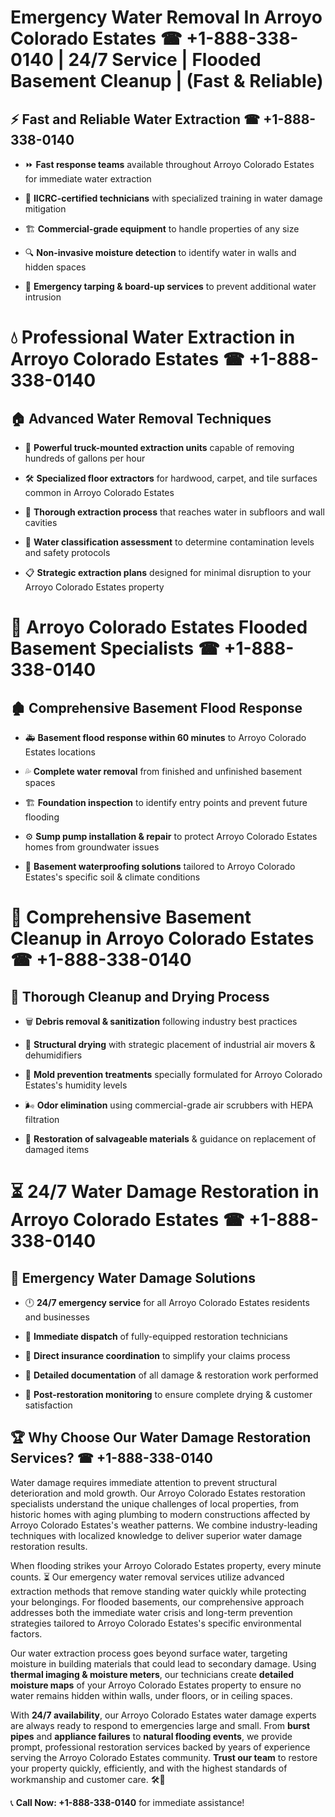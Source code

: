 # Emergency Water Removal In Arroyo Colorado Estates ☎ +1-888-338-0140 | 24/7 Service | Flooded Basement Cleanup | (Fast & Reliable)  

## ⚡ Fast and Reliable Water Extraction ☎ +1-888-338-0140  
- ⏩ **Fast response teams** available throughout Arroyo Colorado Estates for immediate water extraction  
- 🏅 **IICRC-certified technicians** with specialized training in water damage mitigation  
- 🏗️ **Commercial-grade equipment** to handle properties of any size  
- 🔍 **Non-invasive moisture detection** to identify water in walls and hidden spaces  
- 🛑 **Emergency tarping & board-up services** to prevent additional water intrusion  

# 💧 Professional Water Extraction in Arroyo Colorado Estates ☎ +1-888-338-0140  

## 🏠 Advanced Water Removal Techniques  
- 🚛 **Powerful truck-mounted extraction units** capable of removing hundreds of gallons per hour  
- 🛠️ **Specialized floor extractors** for hardwood, carpet, and tile surfaces common in Arroyo Colorado Estates  
- 📏 **Thorough extraction process** that reaches water in subfloors and wall cavities  
- 🧪 **Water classification assessment** to determine contamination levels and safety protocols  
- 📋 **Strategic extraction plans** designed for minimal disruption to your Arroyo Colorado Estates property  

# 🌊 Arroyo Colorado Estates Flooded Basement Specialists ☎ +1-888-338-0140  

## 🏚️ Comprehensive Basement Flood Response  
- 🚑 **Basement flood response within 60 minutes** to Arroyo Colorado Estates locations  
- 💦 **Complete water removal** from finished and unfinished basement spaces  
- 🏗️ **Foundation inspection** to identify entry points and prevent future flooding  
- ⚙️ **Sump pump installation & repair** to protect Arroyo Colorado Estates homes from groundwater issues  
- 🌱 **Basement waterproofing solutions** tailored to Arroyo Colorado Estates's specific soil & climate conditions  

# 🧹 Comprehensive Basement Cleanup in Arroyo Colorado Estates ☎ +1-888-338-0140  

## 🔄 Thorough Cleanup and Drying Process  
- 🗑️ **Debris removal & sanitization** following industry best practices  
- 💨 **Structural drying** with strategic placement of industrial air movers & dehumidifiers  
- 🦠 **Mold prevention treatments** specially formulated for Arroyo Colorado Estates's humidity levels  
- 🌬️ **Odor elimination** using commercial-grade air scrubbers with HEPA filtration  
- 🔧 **Restoration of salvageable materials** & guidance on replacement of damaged items  

# ⏳ 24/7 Water Damage Restoration in Arroyo Colorado Estates ☎ +1-888-338-0140  

## 🚀 Emergency Water Damage Solutions  
- 🕛 **24/7 emergency service** for all Arroyo Colorado Estates residents and businesses  
- 🚒 **Immediate dispatch** of fully-equipped restoration technicians  
- 🏦 **Direct insurance coordination** to simplify your claims process  
- 📜 **Detailed documentation** of all damage & restoration work performed  
- 🔎 **Post-restoration monitoring** to ensure complete drying & customer satisfaction  

## 🏆 Why Choose Our Water Damage Restoration Services? ☎ +1-888-338-0140  
Water damage requires immediate attention to prevent structural deterioration and mold growth. Our Arroyo Colorado Estates restoration specialists understand the unique challenges of local properties, from historic homes with aging plumbing to modern constructions affected by Arroyo Colorado Estates's weather patterns. We combine industry-leading techniques with localized knowledge to deliver superior water damage restoration results.  

When flooding strikes your Arroyo Colorado Estates property, every minute counts. ⏳ Our emergency water removal services utilize advanced extraction methods that remove standing water quickly while protecting your belongings. For flooded basements, our comprehensive approach addresses both the immediate water crisis and long-term prevention strategies tailored to Arroyo Colorado Estates's specific environmental factors.  

Our water extraction process goes beyond surface water, targeting moisture in building materials that could lead to secondary damage. Using **thermal imaging & moisture meters**, our technicians create **detailed moisture maps** of your Arroyo Colorado Estates property to ensure no water remains hidden within walls, under floors, or in ceiling spaces.  

With **24/7 availability**, our Arroyo Colorado Estates water damage experts are always ready to respond to emergencies large and small. From **burst pipes** and **appliance failures** to **natural flooding events**, we provide prompt, professional restoration services backed by years of experience serving the Arroyo Colorado Estates community. **Trust our team** to restore your property quickly, efficiently, and with the highest standards of workmanship and customer care. 🛠️💪  

📞 **Call Now: +1-888-338-0140** for immediate assistance!